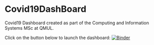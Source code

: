 # Covid19DashBoard

Covid19 Dashboard created as part of the Computing and Information Systems MSc at QMUL.

Click on the button below to launch the dashboard:
[![Binder](https://mybinder.org/badge_logo.svg)](https://mybinder.org/v2/gh/LightsByKC/Covid19DashBoard/HEAD?labpath=voila%2Frender%2FDashboard.ipynb)
